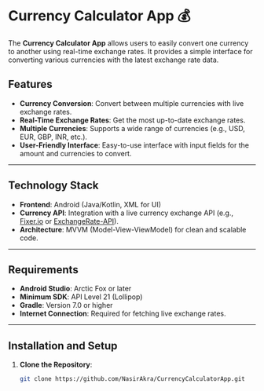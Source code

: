 # Currency Calculator App 💰

The **Currency Calculator App** allows users to easily convert one currency to another using real-time exchange rates. It provides a simple interface for converting various currencies with the latest exchange rate data.

## Features
- **Currency Conversion**: Convert between multiple currencies with live exchange rates.
- **Real-Time Exchange Rates**: Get the most up-to-date exchange rates.
- **Multiple Currencies**: Supports a wide range of currencies (e.g., USD, EUR, GBP, INR, etc.).
- **User-Friendly Interface**: Easy-to-use interface with input fields for the amount and currencies to convert.

---

## Technology Stack
- **Frontend**: Android (Java/Kotlin, XML for UI)
- **Currency API**: Integration with a live currency exchange API (e.g., [Fixer.io](https://fixer.io/) or [ExchangeRate-API](https://www.exchangerate-api.com/)).
- **Architecture**: MVVM (Model-View-ViewModel) for clean and scalable code.

---

## Requirements
- **Android Studio**: Arctic Fox or later
- **Minimum SDK**: API Level 21 (Lollipop)
- **Gradle**: Version 7.0 or higher
- **Internet Connection**: Required for fetching live exchange rates.

---

## Installation and Setup

1. **Clone the Repository**:
   ```bash
   git clone https://github.com/NasirAkra/CurrencyCalculatorApp.git
